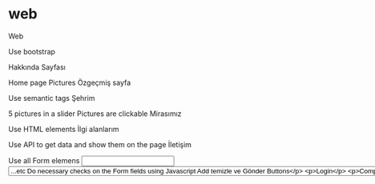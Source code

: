 # web
Web


 Use bootstrap

Hakkında Sayfası

 Home page
 Pictures
Özgeçmiş sayfa

 Use semantic tags
Şehrim

 5 pictures in a slider
 Pictures are clickable
Mirasımız

 Use HTML elements
İlgi alanlarım

 Use API to get data and show them on the page
İletişim

 Use all Form elemens <input> <select> <lable> <button> <datalist> <option> <textarea>...etc
 Do necessary checks on the Form fields using Javascript
 Add temizle ve Gönder Buttons
 
Login

 Compare submitted email and password against already defined variables in php
 Show Welcome message if comparison passed
